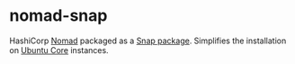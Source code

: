 # nomad-snap

HashiCorp [Nomad](https://www.nomadproject.io/) packaged as a [Snap package](https://snapcraft.io/). Simplifies the installation on [Ubuntu Core](https://ubuntu.com/core) instances.
